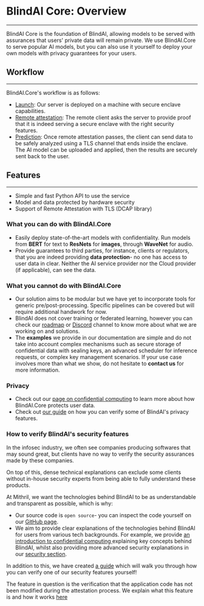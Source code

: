 # BlindAI Core: Overview
________________________________________

BlindAI Core is the foundation of BlindAI, allowing models to be served with assurances that users' private data will remain private. We use BlindAI.Core to serve popular AI models, but you can also use it yourself to deploy your own models with privacy guarantees for your users.

## Workflow
____________________________________________________

BlindAI.Core's workflow is as follows:

- [Launch](../tutorials/core/installation.md): Our server is deployed on a machine with secure enclave capabilities.
- [Remote attestation](confidential_computing.md): The remote client asks the server to provide proof that it is indeed serving a secure enclave with the right security features.
- [Prediction](../tutorials/core/quick-tour.ipynb): Once remote attestation passes, the client can send data to be safely analyzed using a TLS channel that ends inside the enclave. The AI model can be uploaded and applied, then the results are securely sent back to the user.

## Features
____________________________________________________

* Simple and fast Python API to use the service
* Model and data protected by hardware security
* Support of Remote Attestation with TLS (DCAP library)

### What you can do with BlindAI.Core

* Easily deploy state-of-the-art models with confidentiality. Run models from **BERT** for text to **ResNets** for **images**, through **WaveNet** for audio.
* Provide guarantees to third parties, for instance, clients or regulators, that you are indeed providing **data protection**- no one has access to user data in clear. Neither the AI service provider nor the Cloud provider (if applicable), can see the data.

### What you cannot do with BlindAI.Core

* Our solution aims to be modular but we have yet to incorporate tools for generic pre/post-processing. Specific pipelines can be covered but will require additional handwork for now.
* BlindAI does not cover training or federated learning, however you can check our [roadmap](https://github.com/mithril-security/blindai/projects/1) or [Discord](https://discord.gg/TxEHagpWd4) channel to know more about what we are working on and solutions.
* The **examples** we provide in our documentation are simple and do not take into account complex mechanisms such as secure storage of confidential data with sealing keys, an advanced scheduler for inference requests, or complex key management scenarios. If your use case involves more than what we show, do not hesitate to **contact us** for more information.

### Privacy

- Check out our [page on confidential computing](confidential_computing.md) to learn more about how BlindAI.Core protects user data.
- Check out [our guide](../advanced/verify_blindai.md) on how you can verify some of BlindAI's privacy features. 

### How to verify BlindAI's security features

In the infosec industry, we often see companies producing softwares that may sound great, but clients have no way to verify the security assurances made by these companies.

On top of this, dense technical explanations can exclude some clients without in-house security experts from being able to fully understand these products.

At Mithril, we want the technologies behind BlindAI to be as understandable and transparent as possible, which is why:

- Our source code is `open source`- you can inspect the code yourself on our [GitHub page](https://github.com/mithril-security/blindai).
- We aim to provide clear explanations of the technologies behind BlindAI for users from various tech backgrounds. For example, we provide [an introduction to confidential computing ](confidential_computing.md) explaining key concepts behind BlindAI, whilst also providing more advanced security explanations in our [security section](../security/remote_attestation.md).

In addition to this, we have created [a guide](../advanced/verify_blindai.md) which will walk you through how you can verify one of our security features yourself!

The feature in question is the verification that the application code has not been modified during the attestation process. We explain what this feature is and how it works [here](confidential_computing.md)